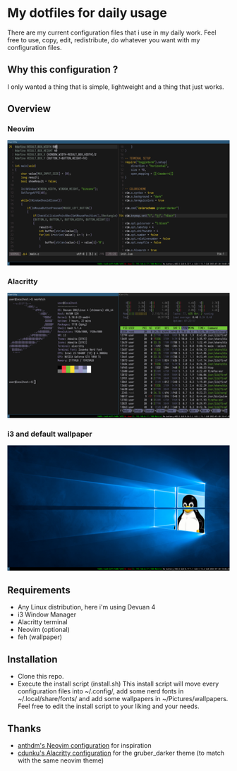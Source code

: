 # My dotfiles for daily usage
There are my current configuration files that i use in my daily work. Feel free to use, copy, edit, redistribute, do whatever you want with my configuration files.
## Why this configuration ?
I only wanted a thing that is simple, lightweight and a thing that just works.
## Overview
### Neovim
![Neovim](assets/nvim.png)
### Alacritty
![Alacritty](assets/alacritty.png)
### i3 and default wallpaper
![i3](assets/wallpaper.png)
## Requirements
- Any Linux distribution, here i'm using Devuan 4
- i3 Window Manager
- Alacritty terminal
- Neovim (optional) 
- feh (wallpaper)
## Installation
- Clone this repo.
- Execute the install script (install.sh)
This install script will move every configuration files into ~/.config/, add some nerd fonts in ~/.local/share/fonts/ and add some wallpapers in ~/Pictures/wallpapers.
Feel free to edit the install script to your liking and your needs.
## Thanks
- [anthdm's Neovim configuration](https://github.com/anthdm/.nvim) for inspiration
- [cdunku's Alacritty configuration](https://github.com/cdunku/dotfiles/tree/main/alacritty) for the gruber_darker theme (to match with the same neovim theme)

